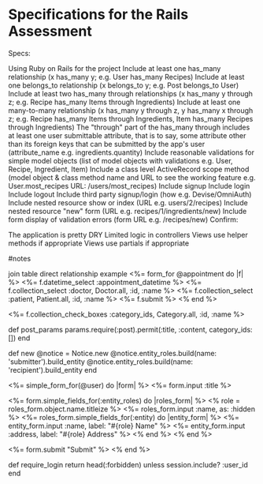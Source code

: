 # Specifications for the Rails Assessment
Specs:

 Using Ruby on Rails for the project
 Include at least one has_many relationship (x has_many y; e.g. User has_many Recipes)
 Include at least one belongs_to relationship (x belongs_to y; e.g. Post belongs_to User)
 Include at least two has_many through relationships (x has_many y through z; e.g. Recipe has_many Items through Ingredients)
 Include at least one many-to-many relationship (x has_many y through z, y has_many x through z; e.g. Recipe has_many Items through Ingredients, Item has_many Recipes through Ingredients)
 The "through" part of the has_many through includes at least one user submittable attribute, that is to say, some attribute other than its foreign keys that can be submitted by the app's user (attribute_name e.g. ingredients.quantity)
 Include reasonable validations for simple model objects (list of model objects with validations e.g. User, Recipe, Ingredient, Item)
 Include a class level ActiveRecord scope method (model object & class method name and URL to see the working feature e.g. User.most_recipes URL: /users/most_recipes)
 Include signup
 Include login
 Include logout
 Include third party signup/login (how e.g. Devise/OmniAuth)
 Include nested resource show or index (URL e.g. users/2/recipes)
 Include nested resource "new" form (URL e.g. recipes/1/ingredients/new)
 Include form display of validation errors (form URL e.g. /recipes/new)
Confirm:

 The application is pretty DRY
 Limited logic in controllers
 Views use helper methods if appropriate
 Views use partials if appropriate




 #notes

 join table direct relationship example
 <%= form_for @appointment do |f| %>
  <%= f.datetime_select :appointment_datetime %>
  <%= f.collection_select :doctor, Doctor.all, :id, :name %>
  <%= f.collection_select :patient, Patient.all, :id, :name %>
  <%= f.submit %>
<% end %>


<%= f.collection_check_boxes :category_ids, Category.all, :id, :name %>

  def post_params
    params.require(:post).permit(:title, :content, category_ids:[])
  end

  def new
    @notice = Notice.new
    @notice.entity_roles.build(name: 'submitter').build_entity
    @notice.entity_roles.build(name: 'recipient').build_entity
  end




<%= simple_form_for(@user) do |form| %>
  <%= form.input :title %>

  <%= form.simple_fields_for(:entity_roles) do |roles_form| %>
    <% role = roles_form.object.name.titleize %>
    <%= roles_form.input :name, as: :hidden %>
    <%= roles_form.simple_fields_for(:entity) do |entity_form| %>
      <%= entity_form.input :name, label: "#{role} Name" %>
      <%= entity_form.input :address, label: "#{role} Address" %>
    <% end %>
  <% end %>

  <%= form.submit "Submit" %>
<% end %>



  def require_login
    return head(:forbidden) unless session.include? :user_id
  end